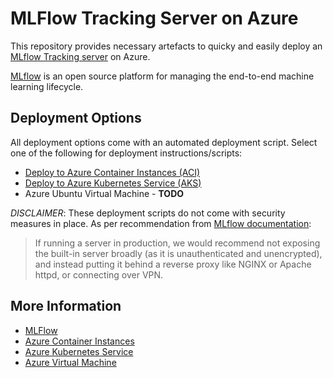 # MLFlow Tracking Server on Azure
This repository provides necessary artefacts to quicky and easily deploy an [MLflow Tracking server](https://mlflow.org/docs/latest/tracking.html) on Azure. 

[MLflow](https://mlflow.org/docs/latest/index.html) is an open source platform for managing the end-to-end machine learning lifecycle.

## Deployment Options
All deployment options come with an automated deployment script. Select one of the following for deployment instructions/scripts:
- [Deploy to Azure Container Instances (ACI)](deploy-aci/README.md)
- [Deploy to Azure Kubernetes Service (AKS)](deploy-aks/README.md)
- Azure Ubuntu Virtual Machine - **TODO**


*DISCLAIMER*: These deployment scripts do not come with security measures in place. As per recommendation from [MLflow documentation](https://mlflow.org/docs/latest/tracking.html#networking):
> If running a server in production, we would recommend not exposing the built-in server broadly (as it is unauthenticated and unencrypted), and instead putting it behind a reverse proxy like NGINX or Apache httpd, or connecting over VPN. 

## 

## More Information
- [MLFlow](https://mlflow.org/docs/latest/index.html) 
- [Azure Container Instances](https://azure.microsoft.com/en-gb/services/container-instances/)
- [Azure Kubernetes Service](https://azure.microsoft.com/en-au/services/kubernetes-service/)
- [Azure Virtual Machine](https://azure.microsoft.com/en-au/services/virtual-machines/)